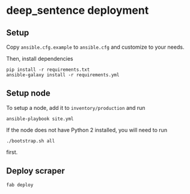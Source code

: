 # deep_sentence deployment

## Setup

Copy `ansible.cfg.example` to `ansible.cfg` and customize to your needs.

Then, install dependencies

```
pip install -r requirements.txt
ansible-galaxy install -r requirements.yml
```

## Setup node

To setup a node, add it to `inventory/production` and run

```
ansible-playbook site.yml
```

If the node does not have Python 2 installed, you will need to run

```
./bootstrap.sh all
```

first.

## Deploy scraper

```
fab deploy
```
